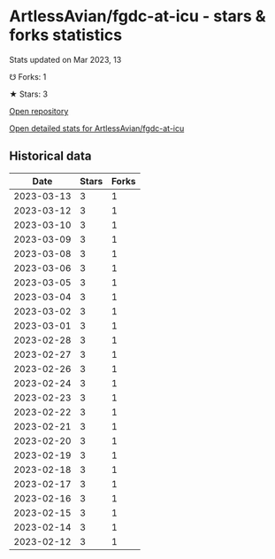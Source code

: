 # ArtlessAvian/fgdc-at-icu - stars & forks statistics

Stats updated on Mar 2023, 13

☋ Forks: 1

★ Stars: 3

[Open repository](https://github.com/ArtlessAvian/fgdc-at-icu)

[Open detailed stats for ArtlessAvian/fgdc-at-icu](https://reviewgithub.com/rep/ArtlessAvian/fgdc-at-icu)

## Historical data
| Date | Stars | Forks |
|------|-------|-------|
| 2023-03-13 | 3 | 1 | 
| 2023-03-12 | 3 | 1 | 
| 2023-03-10 | 3 | 1 | 
| 2023-03-09 | 3 | 1 | 
| 2023-03-08 | 3 | 1 | 
| 2023-03-06 | 3 | 1 | 
| 2023-03-05 | 3 | 1 | 
| 2023-03-04 | 3 | 1 | 
| 2023-03-02 | 3 | 1 | 
| 2023-03-01 | 3 | 1 | 
| 2023-02-28 | 3 | 1 | 
| 2023-02-27 | 3 | 1 | 
| 2023-02-26 | 3 | 1 | 
| 2023-02-24 | 3 | 1 | 
| 2023-02-23 | 3 | 1 | 
| 2023-02-22 | 3 | 1 | 
| 2023-02-21 | 3 | 1 | 
| 2023-02-20 | 3 | 1 | 
| 2023-02-19 | 3 | 1 | 
| 2023-02-18 | 3 | 1 | 
| 2023-02-17 | 3 | 1 | 
| 2023-02-16 | 3 | 1 | 
| 2023-02-15 | 3 | 1 | 
| 2023-02-14 | 3 | 1 | 
| 2023-02-12 | 3 | 1 | 

